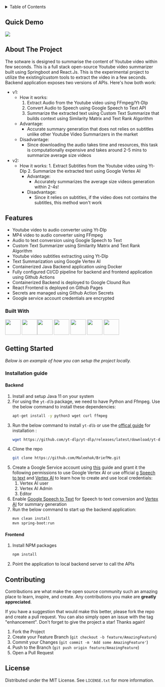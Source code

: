 <details>
  <summary>Table of Contents</summary>
  <ol>
    <li><a href="#quick-demo">Quick Demo</a></li>
    <li><a href="#about-the-project">About The Project</a></li>
    <li><a href="#features">Features</a></li>
    <li><a href="built-with">Built With</a></li>
    <li>
      <a href="#getting-started">Getting Started</a>
      <ul>
        <li>
          <a href="#installation-guide">Installation guide</a>
          <ul><li><a href="#backend">Backend</a></li></ul>
          <ul><li><a href="#frontend">Frontend</a></li></ul>
        </li>
      </ul>
    </li> 
    <li><a href="#contributing">Contributing</a></li>
    <li><a href="#license">License</a></li>
  </ol>
</details>


## Quick Demo
<img src="https://github.com/Maleehak/BriefMe/blob/main/frontend/briefme/public/Screen%20Recording%202024-04-19%20at%208.07.21%20PM%20(1).gif">


<!-- ABOUT THE PROJECT -->
## About The Project
The sotware is designed to summarise the content of Youtube video within few seconds. This is a full stack open-source Youtube video summarizer built using Springboot and React.Js. 
This is the experimental project to utilize the existing/custom tools to extract the video in a few seconds. Backend application exposes two versions of APIs. Here's how both work:
* v1: 
    * How it works:
        1. Extract Audio from the Youtube video using FFmpeg/Yt-Dlp
        2. Convert Audio to Speech using Google Speech to Text API
        3. Summarize the extracted text using Custom Text Summarize that builds context using Similarity Matrix and Text Rank Algorithm
    * Advantage:
        - Accurate summary generation that does not relies on subtitles unlike other Youtube Video Summarizers in the market
    * Disadvantage:
        - Since downloading the audio takes time and resources, this task is computationally expensive and takes around 2-5 mins to summarize average size videos
* v2:
  * How it works:
        1. Extract Subtitles from the Youtube video using Yt-Dlp
        2. Summarize the extracted text using Google Vertex AI
    * Advantage:
        - Accurately summarizes the average size videos generation within 2-4s!
    * Disadvantage:
        - Since it relies on subtitles, if the video does not contains the subtitles, this method won't work


## Features
* Youtube video to audio converter using Yt-Dlp
* MP4 video to audio converter using FFmpeg
* Audio to text conversion using Google Speech to Text
* Custom Text Summarizer using Similarity Matrix and Text Rank Algorithm
* Youtube video subtitles extracting using Yt-Dlp
* Text Summarization using Google Vertex AI
* Containerized Java Backend application using Docker
* Fully configured CI/CD pipeline for backend and frontend application using Github Actions
* Containerized Backend is deployed to Google Clound Run
* React Frontend is deployed on Github Pages
* Secrets are managed using Github Action Secrets
* Google service account credentials are encrypted 


### Built With
<img height="50" src="https://user-images.githubusercontent.com/25181517/117201156-9a724800-adec-11eb-9a9d-3cd0f67da4bc.png">  <img height="50" src="https://user-images.githubusercontent.com/25181517/183891303-41f257f8-6b3d-487c-aa56-c497b880d0fb.png"><img height="50" src="https://user-images.githubusercontent.com/25181517/117207242-07d5a700-adf4-11eb-975e-be04e62b984b.png"> <img height="50" src="https://user-images.githubusercontent.com/25181517/183897015-94a058a6-b86e-4e42-a37f-bf92061753e5.png"> <img height="50" src="https://user-images.githubusercontent.com/25181517/183911547-990692bc-8411-4878-99a0-43506cdb69cf.png"> <img height="50" src="https://user-images.githubusercontent.com/25181517/117207330-263ba280-adf4-11eb-9b97-0ac5b40bc3be.png"> <img height="50" src="https://user-images.githubusercontent.com/25181517/183868728-b2e11072-00a5-47e2-8a4e-4ebbb2b8c554.png"> 


<!-- GETTING STARTED -->
## Getting Started
_Below is an example of how you can setup the project locally._

### Installation guide

#### Backend
1. Install and setup Java 11 on your system
2. For using the `yt-dlb` package, we need to have Python and Ffmpeg. Use the below command to install these dependencies:
   ```sh
   apt-get install -y python3 wget curl ffmpeg
   ```
4. Run the below command to install `yt-dlb` or use the [offical guide](https://github.com/yt-dlp/yt-dlp?tab=readme-ov-file#installation) for installation :
   ```sh
   wget https://github.com/yt-dlp/yt-dlp/releases/latest/download/yt-dlp -O /usr/local/bin/yt-dlp
   ```
5. Clone the repo
   ```sh
   git clone https://github.com/Maleehak/BriefMe.git
   ```
6. Create a Google Service account using [this](https://cloud.google.com/iam/docs/service-accounts-create) guide and grant it the following permissions to use Google Vertex AI or use official g [Speech to text](https://cloud.google.com/speech-to-text/docs/transcribe-client-libraries#client-libraries-usage-java) and [Vertex AI](https://cloud.google.com/vertex-ai/docs/start/cloud-environment) to learn how to create and use local credentials:
   1. Vertex AI user
   2. Vertex AI Admin
   3. Editor
8. Enable [Google Speech to Text](https://cloud.google.com/speech-to-text?hl=en) for Speech to text conversion and [Vertex AI](https://cloud.google.com/vertex-ai/docs) for summary generation
9. Run the below command to start up the backend application:
   ```sh
   mvn clean install
   mvn spring-boot:run
   ```
   
#### Frontend
1. Install NPM packages
   ```sh
   npm install
   ```
 2. Point the application to local backend server to call the APIs  

<!-- CONTRIBUTING -->
## Contributing

Contributions are what make the open source community such an amazing place to learn, inspire, and create. Any contributions you make are **greatly appreciated**.

If you have a suggestion that would make this better, please fork the repo and create a pull request. You can also simply open an issue with the tag "enhancement".
Don't forget to give the project a star! Thanks again!

1. Fork the Project
2. Create your Feature Branch (`git checkout -b feature/AmazingFeature`)
3. Commit your Changes (`git commit -m 'Add some AmazingFeature'`)
4. Push to the Branch (`git push origin feature/AmazingFeature`)
5. Open a Pull Request


<!-- LICENSE -->
## License

Distributed under the MIT License. See `LICENSE.txt` for more information.
